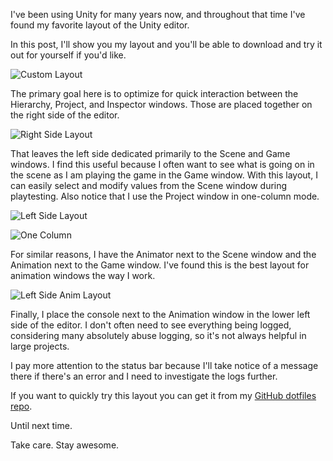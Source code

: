 I've been using Unity for many years now, and throughout that time I've found my favorite layout of the Unity editor.

In this post, I'll show you my layout and you'll be able to download and try it out for yourself if you'd like.

![Custom Layout](https://dev-to-uploads.s3.amazonaws.com/uploads/articles/a2tdno42774d26kmwqub.png)

The primary goal here is to optimize for quick interaction between the Hierarchy, Project, and Inspector windows. Those are placed together on the right side of the editor.

![Right Side Layout](https://dev-to-uploads.s3.amazonaws.com/uploads/articles/2h88suviz3fq79w1tnxm.png)

That leaves the left side dedicated primarily to the Scene and Game windows. I find this useful because I often want to see what is going on in the scene as I am playing the game in the Game window. With this layout, I can easily select and modify values from the Scene window during playtesting. Also notice that I use the Project window in one-column mode.

![Left Side Layout](https://dev-to-uploads.s3.amazonaws.com/uploads/articles/u3tq49m12rb9paky5nmk.png)

![One Column](https://dev-to-uploads.s3.amazonaws.com/uploads/articles/qkqdssilxqvek9illln5.png)

For similar reasons, I have the Animator next to the Scene window and the Animation next to the Game window. I've found this is the best layout for animation windows the way I work.

![Left Side Anim Layout](https://dev-to-uploads.s3.amazonaws.com/uploads/articles/w2g4z2zn4oh2jz94orec.png)

Finally, I place the console next to the Animation window in the lower left side of the editor. I don't often need to see everything being logged, considering many absolutely abuse logging, so it's not always helpful in large projects.

I pay more attention to the status bar because I'll take notice of a message there if there's an error and I need to investigate the logs further.

If you want to quickly try this layout you can get it from my [GitHub dotfiles repo](https://github.com/justinhhorner/dotfiles).

Until next time.

Take care.
Stay awesome.